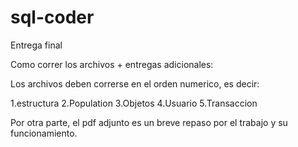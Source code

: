 # sql-coder
Entrega final

Como correr los archivos + entregas adicionales:

Los archivos deben correrse en el orden numerico, es decir:

1.estructura
2.Population
3.Objetos
4.Usuario
5.Transaccion


Por otra parte, el pdf adjunto es un breve repaso por el trabajo y su funcionamiento.
